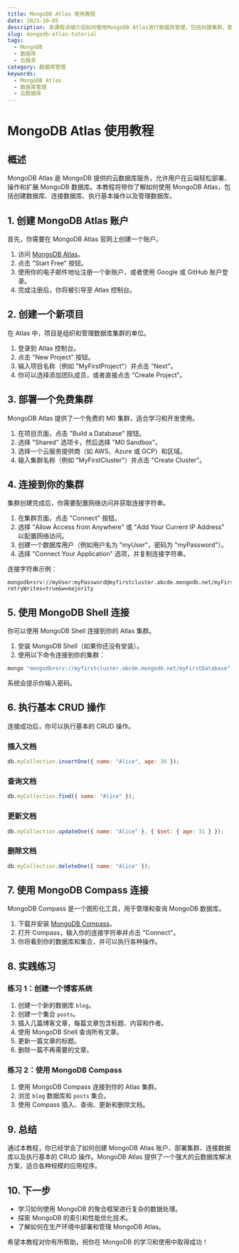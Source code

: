 ```yaml
---
title: MongoDB Atlas 使用教程
date: 2023-10-05
description: 本课程详细介绍如何使用MongoDB Atlas进行数据库管理，包括创建集群、数据导入导出、安全设置及性能优化。
slug: mongodb-atlas-tutorial
tags:
  - MongoDB
  - 数据库
  - 云服务
category: 数据库管理
keywords:
  - MongoDB Atlas
  - 数据库管理
  - 云数据库
---
```


# MongoDB Atlas 使用教程

## 概述

MongoDB Atlas 是 MongoDB 提供的云数据库服务，允许用户在云端轻松部署、操作和扩展 MongoDB 数据库。本教程将带你了解如何使用 MongoDB Atlas，包括创建数据库、连接数据库、执行基本操作以及管理数据库。

## 1. 创建 MongoDB Atlas 账户

首先，你需要在 MongoDB Atlas 官网上创建一个账户。

1. 访问 [MongoDB Atlas](https://www.mongodb.com/cloud/atlas)。
2. 点击 "Start Free" 按钮。
3. 使用你的电子邮件地址注册一个新账户，或者使用 Google 或 GitHub 账户登录。
4. 完成注册后，你将被引导至 Atlas 控制台。

## 2. 创建一个新项目

在 Atlas 中，项目是组织和管理数据库集群的单位。

1. 登录到 Atlas 控制台。
2. 点击 "New Project" 按钮。
3. 输入项目名称（例如 "MyFirstProject"）并点击 "Next"。
4. 你可以选择添加团队成员，或者直接点击 "Create Project"。

## 3. 部署一个免费集群

MongoDB Atlas 提供了一个免费的 M0 集群，适合学习和开发使用。

1. 在项目页面，点击 "Build a Database" 按钮。
2. 选择 "Shared" 选项卡，然后选择 "M0 Sandbox"。
3. 选择一个云服务提供商（如 AWS、Azure 或 GCP）和区域。
4. 输入集群名称（例如 "MyFirstCluster"）并点击 "Create Cluster"。

## 4. 连接到你的集群

集群创建完成后，你需要配置网络访问并获取连接字符串。

1. 在集群页面，点击 "Connect" 按钮。
2. 选择 "Allow Access from Anywhere" 或 "Add Your Current IP Address" 以配置网络访问。
3. 创建一个数据库用户（例如用户名为 "myUser"，密码为 "myPassword"）。
4. 选择 "Connect Your Application" 选项，并复制连接字符串。

连接字符串示例：
```plaintext
mongodb+srv://myUser:myPassword@myfirstcluster.abcde.mongodb.net/myFirstDatabase?retryWrites=true&w=majority
```

## 5. 使用 MongoDB Shell 连接

你可以使用 MongoDB Shell 连接到你的 Atlas 集群。

1. 安装 MongoDB Shell（如果你还没有安装）。
2. 使用以下命令连接到你的集群：

```bash
mongo "mongodb+srv://myfirstcluster.abcde.mongodb.net/myFirstDatabase" --username myUser
```

系统会提示你输入密码。

## 6. 执行基本 CRUD 操作

连接成功后，你可以执行基本的 CRUD 操作。

### 插入文档

```javascript
db.myCollection.insertOne({ name: "Alice", age: 30 });
```

### 查询文档

```javascript
db.myCollection.find({ name: "Alice" });
```

### 更新文档

```javascript
db.myCollection.updateOne({ name: "Alice" }, { $set: { age: 31 } });
```

### 删除文档

```javascript
db.myCollection.deleteOne({ name: "Alice" });
```

## 7. 使用 MongoDB Compass 连接

MongoDB Compass 是一个图形化工具，用于管理和查询 MongoDB 数据库。

1. 下载并安装 [MongoDB Compass](https://www.mongodb.com/products/compass)。
2. 打开 Compass，输入你的连接字符串并点击 "Connect"。
3. 你将看到你的数据库和集合，并可以执行各种操作。

## 8. 实践练习

### 练习 1：创建一个博客系统

1. 创建一个新的数据库 `blog`。
2. 创建一个集合 `posts`。
3. 插入几篇博客文章，每篇文章包含标题、内容和作者。
4. 使用 MongoDB Shell 查询所有文章。
5. 更新一篇文章的标题。
6. 删除一篇不再需要的文章。

### 练习 2：使用 MongoDB Compass

1. 使用 MongoDB Compass 连接到你的 Atlas 集群。
2. 浏览 `blog` 数据库和 `posts` 集合。
3. 使用 Compass 插入、查询、更新和删除文档。

## 9. 总结

通过本教程，你已经学会了如何创建 MongoDB Atlas 账户、部署集群、连接数据库以及执行基本的 CRUD 操作。MongoDB Atlas 提供了一个强大的云数据库解决方案，适合各种规模的应用程序。

## 10. 下一步

- 学习如何使用 MongoDB 的聚合框架进行复杂的数据处理。
- 探索 MongoDB 的索引和性能优化技术。
- 了解如何在生产环境中部署和管理 MongoDB Atlas。

希望本教程对你有所帮助，祝你在 MongoDB 的学习和使用中取得成功！